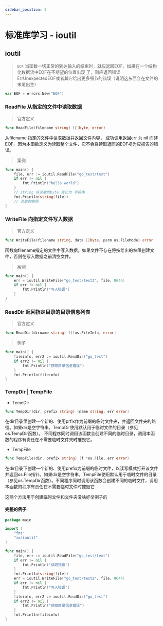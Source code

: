 ```yaml
---
sidebar_position: 2
---
```


# 标准库学习 - ioutil

## ioutil 

> ```EOF``` 当函数一切正常的到达输入的结束时，就应返回EOF。如果在一个结构化数据流中EOF在不期望的位置出现 了，则应返回错误ErrUnexpectedEOF或者其它给出更多细节的错误（说明这东西会在文件的末尾出生）
```go
var EOF = errors.New("EOF")
```

### ReadFile 从指定的文件中读取数据

> 官方定义
```go
func ReadFile(filename string) ([]byte, error)
```
从filename 指定的文件中读取数据并返回文件内容， 成功调用返回err 为 nil 而非 EOF。因为本函数定义为读取整个文件，它不会将读取返回的EOF视为应报告的错误。

> 案例
```go
func main() {
	file, err := ioutil.ReadFile("go_test/text")
	if err != nil {
		fmt.Println("hello world")
	}
    // string 将读取的byte 转化为 字符串
	fmt.Println(string(file))
    // 读取的案例 
}
```

### WriteFile 向指定文件写入数据

> 官方定义
```go
func WriteFile(filename string, data []byte, perm os.FileMode) error
```
函数向filename指定的文件中写入数据。如果文件不存在将按给出的权限创建文件，否则在写入数据之前清空文件。

> 案例
```go
func main() {
	err = ioutil.WriteFile("go_test/text2", file, 0644)
	if err != nil {
		fmt.Println("写入错误")
	}
}
```

### ReadDir 返回指定目录的目录信息列表

> 官方定义
```go
func ReadDir(dirname string) ([]os.FileInfo, error)
```

> 例子
```go
func main() {
	fileinfo, err2 := ioutil.ReadDir("go_test")
	if err2 != nil {
		fmt.Println("获取目录信息错误")
	}
	fmt.Println(fileinfo)
}
```


### TempDir | TempFile

- TemeDir
```go
func TempDir(dir, prefix string) (name string, err error)
```
在dir目录里创建一个新的、使用prfix作为前缀的临时文件夹，并返回文件夹的路径。如果dir是空字符串，TempDir使用默认用于临时文件的目录（参见os.TempDir函数）。 不同程序同时调用该函数会创建不同的临时目录，调用本函数的程序有责任在不需要临时文件夹时摧毁它。
- TempFile
```go
func TempFile(dir, prefix string) (f *os.File, err error)
```
在dir目录下创建一个新的、使用prefix为前缀的临时文件，以读写模式打开该文件并返回os.File指针。如果dir是空字符串，TempFile使用默认用于临时文件的目录（参见os.TempDir函数）。不同程序同时调用该函数会创建不同的临时文件，调用本函数的程序有责任在不需要临时文件时摧毁它

这两个方法用于创建临时文件和文件夹没啥好举例子的

#### 完整的例子
```go
package main

import (
	"fmt"
	"io/ioutil"
)

func main() {
	file, err := ioutil.ReadFile("go_test/text")
	if err != nil {
		fmt.Println("读取错误")
	}
	fmt.Println(string(file))
	err = ioutil.WriteFile("go_test/text2", file, 0644)
	if err != nil {
		fmt.Println("写入错误")
	}
	fileinfo, err2 := ioutil.ReadDir("go_test")
	if err2 != nil {
		fmt.Println("获取目录信息错误")
	}
	fmt.Println(fileinfo)
}
```